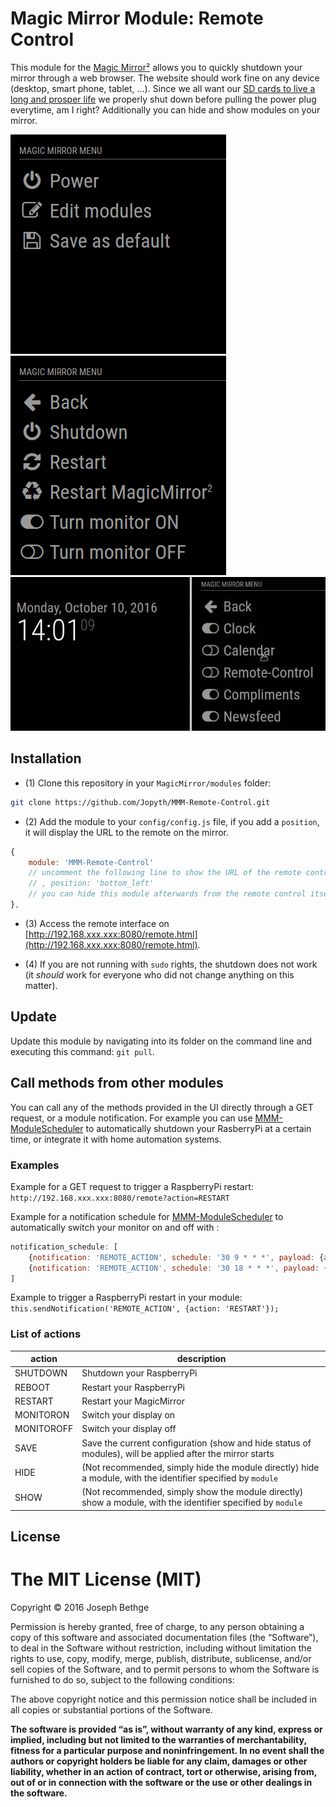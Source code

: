 # Magic Mirror Module: Remote Control

This module for the [Magic Mirror²](https://github.com/MichMich/MagicMirror) allows you to quickly shutdown your mirror through a web browser.
The website should work fine on any device (desktop, smart phone, tablet, ...).
Since we all want our [SD cards to live a long and prosper life](http://raspberrypi.stackexchange.com/a/383) we properly shut down before pulling the power plug everytime, am I right?
Additionally you can hide and show modules on your mirror.

![The Main Menu](.github/main.png)
![The Power Menu](.github/power.png)
![Hide and Show a Module](.github/hide_show_module.gif)

## Installation

- (1) Clone this repository in your `MagicMirror/modules` folder:
```bash
git clone https://github.com/Jopyth/MMM-Remote-Control.git
```

- (2) Add the module to your `config/config.js` file, if you add a `position`, it will display the URL to the remote on the mirror.
```javascript
{
    module: 'MMM-Remote-Control'
    // uncomment the following line to show the URL of the remote control on the mirror
    // , position: 'bottom_left'
    // you can hide this module afterwards from the remote control itself
},
```

- (3) Access the remote interface on [http://192.168.xxx.xxx:8080/remote.html](http://192.168.xxx.xxx:8080/remote.html).

- (4) If you are not running with `sudo` rights, the shutdown does not work (it *should* work for everyone who did not change anything on this matter).

## Update

Update this module by navigating into its folder on the command line and executing this command: `git pull`.

## Call methods from other modules

You can call any of the methods provided in the UI directly through a GET request, or a module notification.
For example you can use [MMM-ModuleScheduler](https://forum.magicmirror.builders/topic/691/mmm-modulescheduler) to automatically shutdown your RasberryPi at a certain time, or integrate it with home automation systems.

### Examples

Example for a GET request to trigger a RaspberryPi restart:
`http://192.168.xxx.xxx:8080/remote?action=RESTART`

Example for a notification schedule for [MMM-ModuleScheduler](https://forum.magicmirror.builders/topic/691/mmm-modulescheduler) to automatically switch your monitor on and off with :
```javascript
notification_schedule: [
    {notification: 'REMOTE_ACTION', schedule: '30 9 * * *', payload: {action: 'MONITOROFF'}},
    {notification: 'REMOTE_ACTION', schedule: '30 18 * * *', payload: {action: 'MONITORON'}}
]
```

Example to trigger a RaspberryPi restart in your module:
`this.sendNotification('REMOTE_ACTION', {action: 'RESTART'});`

### List of actions

| action | description |
| ------------- | ------------- |
| SHUTDOWN | Shutdown your RaspberryPi |
| REBOOT | Restart your RaspberryPi |
| RESTART | Restart your MagicMirror |
| MONITORON | Switch your display on |
| MONITOROFF | Switch your display off |
| SAVE | Save the current configuration (show and hide status of modules), will be applied after the mirror starts |
| HIDE | (Not recommended, simply hide the module directly) hide a module, with the identifier specified by `module` |
| SHOW | (Not recommended, simply show the module directly) show a module, with the identifier specified by `module` |

## License

The MIT License (MIT)
=====================

Copyright © 2016 Joseph Bethge

Permission is hereby granted, free of charge, to any person
obtaining a copy of this software and associated documentation
files (the “Software”), to deal in the Software without
restriction, including without limitation the rights to use,
copy, modify, merge, publish, distribute, sublicense, and/or sell
copies of the Software, and to permit persons to whom the
Software is furnished to do so, subject to the following
conditions:

The above copyright notice and this permission notice shall be
included in all copies or substantial portions of the Software.

**The software is provided “as is”, without warranty of any kind, express or implied, including but not limited to the warranties of merchantability, fitness for a particular purpose and noninfringement. In no event shall the authors or copyright holders be liable for any claim, damages or other liability, whether in an action of contract, tort or otherwise, arising from, out of or in connection with the software or the use or other dealings in the software.**
